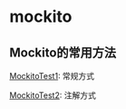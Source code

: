 # mockito

## Mockito的常用方法
   [MockitoTest1](/src/test/java/org/liko/study/mockito/MockitoTest1.java): 常规方式
   
   [MockitoTest2](/src/test/java/org/liko/study/mockito/MockitoTest2.java): 注解方式